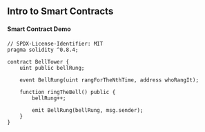 ## Intro to Smart Contracts

#### Smart Contract Demo

```solidity
// SPDX-License-Identifier: MIT
pragma solidity ^0.8.4;

contract BellTower {
    uint public bellRung;

    event BellRung(uint rangForTheNthTime, address whoRangIt);

    function ringTheBell() public {
        bellRung++;

        emit BellRung(bellRung, msg.sender);
    }
}
```

